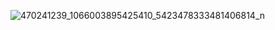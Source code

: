 
![470241239_1066003895425410_5423478333481406814_n](https://github.com/user-attachments/assets/3e55d876-74f3-4dd7-abe0-07b994bf909b)

